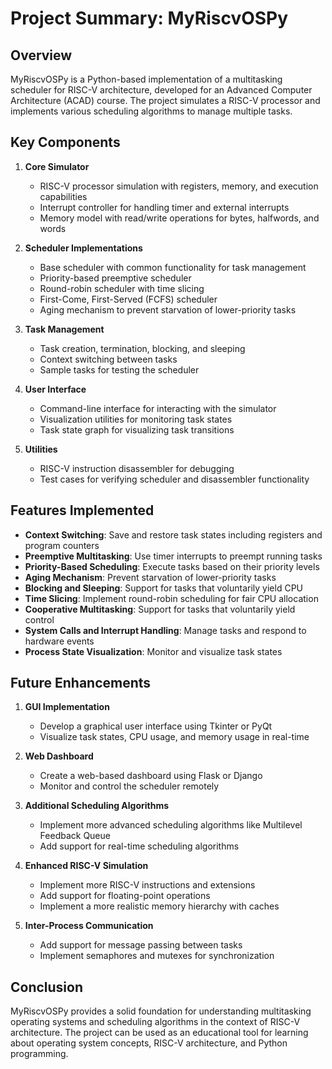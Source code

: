 # Project Summary: MyRiscvOSPy

## Overview

MyRiscvOSPy is a Python-based implementation of a multitasking scheduler for RISC-V architecture, developed for an Advanced Computer Architecture (ACAD) course. The project simulates a RISC-V processor and implements various scheduling algorithms to manage multiple tasks.

## Key Components

1. **Core Simulator**
   - RISC-V processor simulation with registers, memory, and execution capabilities
   - Interrupt controller for handling timer and external interrupts
   - Memory model with read/write operations for bytes, halfwords, and words

2. **Scheduler Implementations**
   - Base scheduler with common functionality for task management
   - Priority-based preemptive scheduler
   - Round-robin scheduler with time slicing
   - First-Come, First-Served (FCFS) scheduler
   - Aging mechanism to prevent starvation of lower-priority tasks

3. **Task Management**
   - Task creation, termination, blocking, and sleeping
   - Context switching between tasks
   - Sample tasks for testing the scheduler

4. **User Interface**
   - Command-line interface for interacting with the simulator
   - Visualization utilities for monitoring task states
   - Task state graph for visualizing task transitions

5. **Utilities**
   - RISC-V instruction disassembler for debugging
   - Test cases for verifying scheduler and disassembler functionality

## Features Implemented

- **Context Switching**: Save and restore task states including registers and program counters
- **Preemptive Multitasking**: Use timer interrupts to preempt running tasks
- **Priority-Based Scheduling**: Execute tasks based on their priority levels
- **Aging Mechanism**: Prevent starvation of lower-priority tasks
- **Blocking and Sleeping**: Support for tasks that voluntarily yield CPU
- **Time Slicing**: Implement round-robin scheduling for fair CPU allocation
- **Cooperative Multitasking**: Support for tasks that voluntarily yield control
- **System Calls and Interrupt Handling**: Manage tasks and respond to hardware events
- **Process State Visualization**: Monitor and visualize task states

## Future Enhancements

1. **GUI Implementation**
   - Develop a graphical user interface using Tkinter or PyQt
   - Visualize task states, CPU usage, and memory usage in real-time

2. **Web Dashboard**
   - Create a web-based dashboard using Flask or Django
   - Monitor and control the scheduler remotely

3. **Additional Scheduling Algorithms**
   - Implement more advanced scheduling algorithms like Multilevel Feedback Queue
   - Add support for real-time scheduling algorithms

4. **Enhanced RISC-V Simulation**
   - Implement more RISC-V instructions and extensions
   - Add support for floating-point operations
   - Implement a more realistic memory hierarchy with caches

5. **Inter-Process Communication**
   - Add support for message passing between tasks
   - Implement semaphores and mutexes for synchronization

## Conclusion

MyRiscvOSPy provides a solid foundation for understanding multitasking operating systems and scheduling algorithms in the context of RISC-V architecture. The project can be used as an educational tool for learning about operating system concepts, RISC-V architecture, and Python programming.